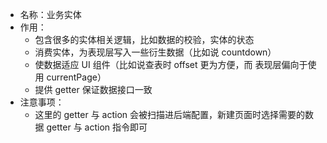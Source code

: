 -   名称：业务实体
-   作用：
    -   包含很多的实体相关逻辑，比如数据的校验，实体的状态
    -   消费实体，为表现层写入一些衍生数据（比如说 countdown）
    -   使数据适应 UI 组件（比如说查表时 offset 更为方便，而 表现层偏向于使用 currentPage）
    -   提供 getter 保证数据接口一致
-   注意事项：
    -   这里的 getter 与 action 会被扫描进后端配置，新建页面时选择需要的数据 getter 与 action 指令即可

